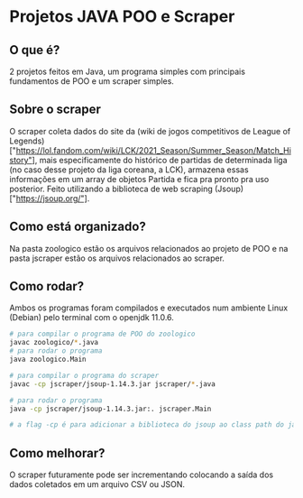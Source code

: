 # Projetos JAVA POO e Scraper

## O que é?
2 projetos feitos em Java, um programa simples com principais fundamentos de POO e um scraper simples.

## Sobre o scraper
O scraper coleta dados do site da (wiki de jogos competitivos de League of Legends)["https://lol.fandom.com/wiki/LCK/2021_Season/Summer_Season/Match_History"], mais especificamente do histórico de partidas de determinada liga (no caso desse projeto da liga coreana, a LCK), armazena essas informações em um array de objetos Partida e fica pra pronto pra uso posterior. Feito utilizando a biblioteca de web scraping (Jsoup)["https://jsoup.org/"].

## Como está organizado?
Na pasta zoologico estão os arquivos relacionados ao projeto de POO e na pasta jscraper estão os arquivos relacionados ao scraper.

## Como rodar?
Ambos os programas foram compilados e executados num ambiente Linux (Debian) pelo terminal com o openjdk 11.0.6.

~~~bash
# para compilar o programa de POO do zoologico
javac zoologico/*.java
# para rodar o programa
java zoologico.Main
~~~

~~~bash
# para compilar o programa do scraper
javac -cp jscraper/jsoup-1.14.3.jar jscraper/*.java

# para rodar o programa
java -cp jscraper/jsoup-1.14.3.jar:. jscraper.Main

# a flag -cp é para adicionar a biblioteca do jsoup ao class path do java
~~~

## Como melhorar?
O scraper futuramente pode ser incrementando colocando a saída dos dados coletados em um arquivo CSV ou JSON.
